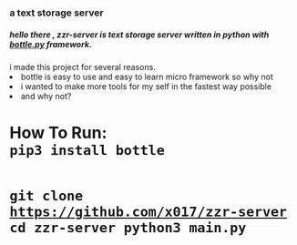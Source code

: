 <h3> a text storage server </h3>
<h5> hello there , zzr-server is text storage server written in python with <a href='https://pypi.org/project/bottle/>'>bottle.py</a> framework. </h5>
i made this project for several reasons.

<li>
	bottle is easy to use and easy to learn micro framework so why not
</li>

<li>
	i wanted to make more tools for my self in the fastest way possible 
</li>

<li>
	and why not?
</li>

<h1> How To Run:
<code> 
pip3 install bottle

git clone https://github.com/x017/zzr-server 
cd zzr-server
python3 main.py

</code>
